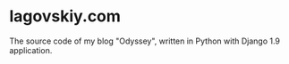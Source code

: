 lagovskiy.com
=============

The source code of my blog "Odyssey", written in Python with Django 1.9 application.
